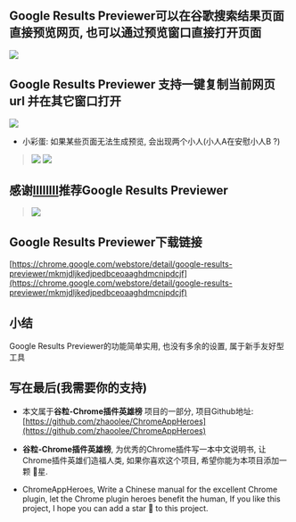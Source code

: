 ## Google Results Previewer可以在谷歌搜索结果页面直接预览网页, 也可以通过预览窗口直接打开页面

![](https://v2fy.com/asset/050_google_results_previewer/9219a092f0f4eb1c6f614c1667b316d1.gif)


##  Google Results Previewer 支持一键复制当前网页url 并在其它窗口打开
![](https://v2fy.com/asset/050_google_results_previewer/45f72c199292f270e9526aae32930086.gif)

- 小彩蛋: 如果某些页面无法生成预览, 会出现两个小人(小人A在安慰小人B ?)

> ![](https://v2fy.com/asset/050_google_results_previewer/f7c10def8f691e93270c24fdcb806318.png)
> ![](https://v2fy.com/asset/050_google_results_previewer/9c1b81bcd8cbf427ce2aa41c00917523.png)



## 感谢[lIIllIIl](https://github.com/lIIllIIl)推荐Google Results Previewer
> ![](https://v2fy.com/asset/050_google_results_previewer/3626d7354dca8fbc38c585f723216d41.png)


## Google Results Previewer下载链接


[https://chrome.google.com/webstore/detail/google-results-previewer/mkmjdljkedjpedbceoaaghdmcnipdcjf](https://chrome.google.com/webstore/detail/google-results-previewer/mkmjdljkedjpedbceoaaghdmcnipdcjf)


## 小结

Google Results Previewer的功能简单实用, 也没有多余的设置, 属于新手友好型工具


## 写在最后(我需要你的支持)

- 本文属于**谷粒-Chrome插件英雄榜** 项目的一部分, 项目Github地址: [https://github.com/zhaoolee/ChromeAppHeroes](https://github.com/zhaoolee/ChromeAppHeroes)

- **谷粒-Chrome插件英雄榜**, 为优秀的Chrome插件写一本中文说明书, 让Chrome插件英雄们造福人类, 如果你喜欢这个项目, 希望你能为本项目添加一颗 🌟星.

- ChromeAppHeroes, Write a Chinese manual for the excellent Chrome plugin, let the Chrome plugin heroes benefit the human, If you like this project, I hope you can add a star 🌟 to this project.
